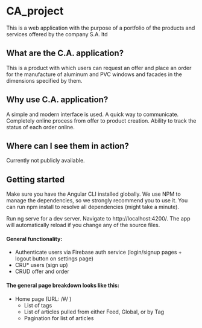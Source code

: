# CA_project
This is a web application with the purpose of a portfolio of the products and services offered by the company S.A. ltd

## What are the C.A. application?
This is a product with which users can request an offer and place an order for the manufacture of aluminum and PVC windows and facades in the dimensions specified by them.

## Why use C.A. application?
A simple and modern interface is used.
A quick way to communicate. 
Completely online process from offer to product creation. 
Ability to track the status of each order online.

## Where can I see them in action?
Currently not publicly available.

## Getting started
Make sure you have the Angular CLI installed globally. We use NPM to manage the dependencies, so we strongly recommend you to use it. You can run npm install to resolve all dependencies (might take a minute).

Run ng serve for a dev server. Navigate to http://localhost:4200/. The app will automatically reload if you change any of the source files.

#### General functionality:

- Authenticate users via Firebase auth service (login/signup pages + logout button on settings page)
- CRU* users (sign up)
- CRUD offer and order

#### The general page breakdown looks like this:

- Home page (URL: /#/ )
    - List of tags
    - List of articles pulled from either Feed, Global, or by Tag
    - Pagination for list of articles




